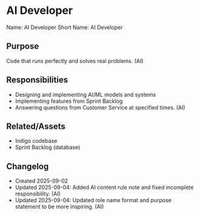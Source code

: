 # AI Developer

Name: AI Developer
Short Name: AI Developer

## Purpose

Code that runs perfectly and solves real problems. (AI)

## Responsibilities

- Designing and implementing AI/ML models and systems
- Implementing features from Sprint Backlog
- Answering questions from Customer Service at specified times. (AI)

## Related/Assets

- Indigo codebase
- Sprint Backlog (database)

## Changelog

- Created 2025-09-02
- Updated 2025-09-04: Added AI content rule note and fixed incomplete responsibility. (AI)
- Updated 2025-09-04: Updated role name format and purpose statement to be more inspiring. (AI)
